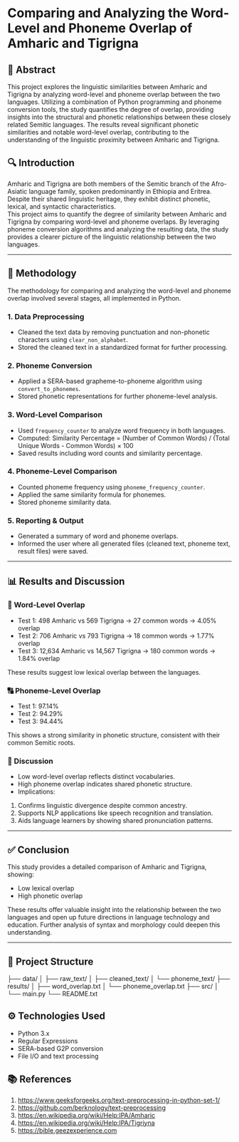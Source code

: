 # Comparing and Analyzing the Word-Level and Phoneme Overlap of Amharic and Tigrigna

## 📄 Abstract

This project explores the linguistic similarities between Amharic and Tigrigna by analyzing word-level and phoneme overlap between the two languages. Utilizing a combination of Python programming and phoneme conversion tools, the study quantifies the degree of overlap, providing insights into the structural and phonetic relationships between these closely related Semitic languages. The results reveal significant phonetic similarities and notable word-level overlap, contributing to the understanding of the linguistic proximity between Amharic and Tigrigna.

## 🔍 Introduction

Amharic and Tigrigna are both members of the Semitic branch of the Afro-Asiatic language family, spoken predominantly in Ethiopia and Eritrea. Despite their shared linguistic heritage, they exhibit distinct phonetic, lexical, and syntactic characteristics.  
This project aims to quantify the degree of similarity between Amharic and Tigrigna by comparing word-level and phoneme overlaps. By leveraging phoneme conversion algorithms and analyzing the resulting data, the study provides a clearer picture of the linguistic relationship between the two languages.

---

## 🧪 Methodology

The methodology for comparing and analyzing the word-level and phoneme overlap involved several stages, all implemented in Python.

### 1. Data Preprocessing
- Cleaned the text data by removing punctuation and non-phonetic characters using `clear_non_alphabet`.
- Stored the cleaned text in a standardized format for further processing.

### 2. Phoneme Conversion
- Applied a SERA-based grapheme-to-phoneme algorithm using `convert_to_phonemes`.
- Stored phonetic representations for further phoneme-level analysis.

### 3. Word-Level Comparison
- Used `frequency_counter` to analyze word frequency in both languages.
- Computed:
Similarity Percentage = (Number of Common Words) / (Total Unique Words - Common Words) × 100
- Saved results including word counts and similarity percentage.

### 4. Phoneme-Level Comparison
- Counted phoneme frequency using `phoneme_frequency_counter`.
- Applied the same similarity formula for phonemes.
- Stored phoneme similarity data.

### 5. Reporting & Output
- Generated a summary of word and phoneme overlaps.
- Informed the user where all generated files (cleaned text, phoneme text, result files) were saved.

---

## 📊 Results and Discussion

### 📌 Word-Level Overlap
- Test 1: 498 Amharic vs 569 Tigrigna → 27 common words → 4.05% overlap
- Test 2: 706 Amharic vs 793 Tigrigna → 18 common words → 1.77% overlap
- Test 3: 12,634 Amharic vs 14,567 Tigrigna → 180 common words → 1.84% overlap

These results suggest low lexical overlap between the languages.

### 🔠 Phoneme-Level Overlap
- Test 1: 97.14%
- Test 2: 94.29%
- Test 3: 94.44%

This shows a strong similarity in phonetic structure, consistent with their common Semitic roots.

### 🧠 Discussion
- Low word-level overlap reflects distinct vocabularies.
- High phoneme overlap indicates shared phonetic structure.
- Implications:
1. Confirms linguistic divergence despite common ancestry.
2. Supports NLP applications like speech recognition and translation.
3. Aids language learners by showing shared pronunciation patterns.

---

## ✅ Conclusion

This study provides a detailed comparison of Amharic and Tigrigna, showing:
- Low lexical overlap
- High phonetic overlap

These results offer valuable insight into the relationship between the two languages and open up future directions in language technology and education. Further analysis of syntax and morphology could deepen this understanding.

---

## 📁 Project Structure
├── data/
│ ├── raw_text/
│ ├── cleaned_text/
│ └── phoneme_text/
├── results/
│ ├── word_overlap.txt
│ └── phoneme_overlap.txt
├── src/
│ └── main.py
└── README.txt

## ⚙️ Technologies Used
- Python 3.x
- Regular Expressions
- SERA-based G2P conversion
- File I/O and text processing

## 📚 References
1. https://www.geeksforgeeks.org/text-preprocessing-in-python-set-1/
2. https://github.com/berknology/text-preprocessing
3. https://en.wikipedia.org/wiki/Help:IPA/Amharic
4. https://en.wikipedia.org/wiki/Help:IPA/Tigriyna
5. https://bible.geezexperience.com
